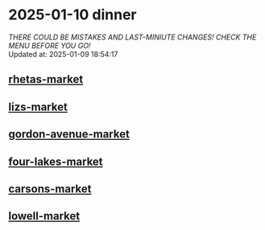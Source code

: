 # 2025-01-10 dinner  
*THERE COULD BE MISTAKES AND LAST-MINIUTE CHANGES! CHECK THE MENU BEFORE YOU GO!*  
Updated at: 2025-01-09 18:54:17  
## [rhetas-market](https://wisc-housingdining.nutrislice.com/menu/rhetas-market/dinner/2025-01-10)  
## [lizs-market](https://wisc-housingdining.nutrislice.com/menu/lizs-market/dinner/2025-01-10)  
## [gordon-avenue-market](https://wisc-housingdining.nutrislice.com/menu/gordon-avenue-market/dinner/2025-01-10)  
## [four-lakes-market](https://wisc-housingdining.nutrislice.com/menu/four-lakes-market/dinner/2025-01-10)  
## [carsons-market](https://wisc-housingdining.nutrislice.com/menu/carsons-market/dinner/2025-01-10)  
## [lowell-market](https://wisc-housingdining.nutrislice.com/menu/lowell-market/dinner/2025-01-10)  
  
